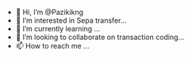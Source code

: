 - 👋 Hi, I’m @Pazikikng
- 👀 I’m interested in Sepa transfer...
- 🌱 I’m currently learning ...
- 💞️ I’m looking to collaborate on transaction coding...
- 📫 How to reach me ...

<!---
Pazikikng/Pazikikng is a ✨ special ✨ repository because its `README.md` (this file) appears on your GitHub profile.
You can click the Preview link to take a look at your changes.
--->
